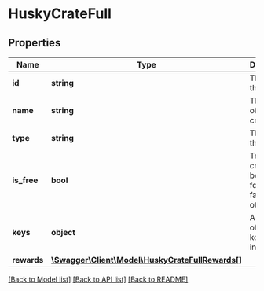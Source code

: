 # HuskyCrateFull

## Properties
Name | Type | Description | Notes
------------ | ------------- | ------------- | -------------
**id** | **string** | The id of the crate. | [optional] 
**name** | **string** | The name of the crate. | [optional] 
**type** | **string** | The type of the crate. | [optional] 
**is_free** | **bool** | True if the crate can be aquired for free, false otherwise. | [optional] 
**keys** | **object** | A mapping of crate keys to integers. | [optional] 
**rewards** | [**\Swagger\Client\Model\HuskyCrateFullRewards[]**](HuskyCrateFullRewards.md) |  | [optional] 

[[Back to Model list]](../README.md#documentation-for-models) [[Back to API list]](../README.md#documentation-for-api-endpoints) [[Back to README]](../README.md)


